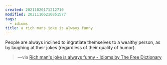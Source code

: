 ```yaml
---
created: 20211020171212710
modified: 20211106210851577
tags:
  - idioms
title: a rich mans joke is always funny
---
```


People are always inclined to ingratiate themselves to a wealthy person, as by laughing at their jokes (regardless of their quality of humor).

> —via [Rich man's joke is always funny - Idioms by The Free Dictionary](https://idioms.thefreedictionary.com/rich+man%27s+joke+is+always+funny)
